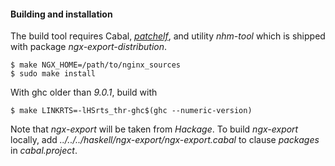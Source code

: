 #### Building and installation

The build tool requires Cabal, [*patchelf*](https://github.com/NixOS/patchelf),
and utility *nhm-tool* which is shipped with package *ngx-export-distribution*.

```ShellSession
$ make NGX_HOME=/path/to/nginx_sources
$ sudo make install
```

With ghc older than *9.0.1*, build with

```ShellSession
$ make LINKRTS=-lHSrts_thr-ghc$(ghc --numeric-version)
```

Note that *ngx-export* will be taken from *Hackage*. To build *ngx-export*
locally, add *../../../haskell/ngx-export/ngx-export.cabal* to clause *packages*
in *cabal.project*.

